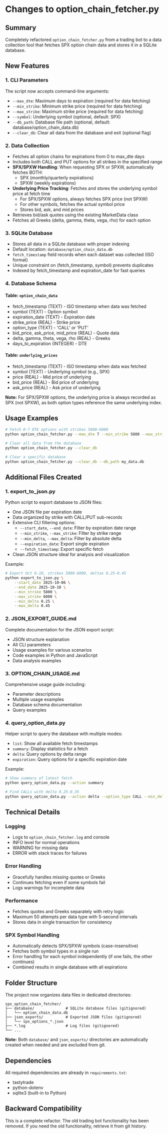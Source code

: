 # Changes to option_chain_fetcher.py

## Summary
Completely refactored `option_chain_fetcher.py` from a trading bot to a data collection tool that fetches SPX option chain data and stores it in a SQLite database.

## New Features

### 1. CLI Parameters
The script now accepts command-line arguments:
- `--max_dte`: Maximum days to expiration (required for data fetching)
- `--min_strike`: Minimum strike price (required for data fetching)
- `--max_strike`: Maximum strike price (required for data fetching)
- `--symbol`: Underlying symbol (optional, default: SPX)
- `--db_path`: Database file path (optional, default: database/option_chain_data.db)
- `--clear_db`: Clear all data from the database and exit (optional flag)

### 2. Data Collection
- Fetches all option chains for expirations from 0 to max_dte days
- Includes both CALL and PUT options for all strikes in the specified range
- **SPX/SPXW Handling**: When requesting SPX or SPXW, automatically fetches BOTH:
  - SPX (monthly/quarterly expirations)
  - SPXW (weekly expirations)
- **Underlying Price Tracking**: Fetches and stores the underlying symbol price at fetch time
  - For SPX/SPXW options, always fetches SPX price (not SPXW)
  - For other symbols, fetches the actual symbol price
  - Stores bid, ask, and mid prices
- Retrieves bid/ask quotes using the existing MarketData class
- Fetches all Greeks (delta, gamma, theta, vega, rho) for each option

### 3. SQLite Database
- Stores all data in a SQLite database with proper indexing
- Default location: `database/option_chain_data.db`
- `fetch_timestamp` field records when each dataset was collected (ISO format)
- Unique constraint on (fetch_timestamp, symbol) prevents duplicates
- Indexed by fetch_timestamp and expiration_date for fast queries

### 4. Database Schema

#### Table: `option_chain_data`
- fetch_timestamp (TEXT) - ISO timestamp when data was fetched
- symbol (TEXT) - Option symbol
- expiration_date (TEXT) - Expiration date
- strike_price (REAL) - Strike price
- option_type (TEXT) - 'CALL' or 'PUT'
- bid_price, ask_price, mid_price (REAL) - Quote data
- delta, gamma, theta, vega, rho (REAL) - Greeks
- days_to_expiration (INTEGER) - DTE

#### Table: `underlying_prices`
- fetch_timestamp (TEXT) - ISO timestamp when data was fetched
- symbol (TEXT) - Underlying symbol (e.g., SPX)
- price (REAL) - Mid price of underlying
- bid_price (REAL) - Bid price of underlying
- ask_price (REAL) - Ask price of underlying

**Note:** For SPX/SPXW options, the underlying price is always recorded as SPX (not SPXW), as both option types reference the same underlying index.

## Usage Examples
```bash
# Fetch 0-7 DTE options with strikes 5800-6000
python option_chain_fetcher.py --max_dte 7 --min_strike 5800 --max_strike 6000

# Clear all data from the database
python option_chain_fetcher.py --clear_db

# Clear a specific database
python option_chain_fetcher.py --clear_db --db_path my_data.db
```

## Additional Files Created

### 1. export_to_json.py
Python script to export database to JSON files:
- One JSON file per expiration date
- Data organized by strike with CALL/PUT sub-records
- Extensive CLI filtering options:
  - `--start_date`, `--end_date`: Filter by expiration date range
  - `--min_strike`, `--max_strike`: Filter by strike range
  - `--min_delta`, `--max_delta`: Filter by absolute delta
  - `--expiration_date`: Export single expiration
  - `--fetch_timestamp`: Export specific fetch
- Clean JSON structure ideal for analysis and visualization

Example:
```bash
# Export Oct 6-10, strikes 5800-6000, deltas 0.25-0.45
python export_to_json.py \
    --start_date 2025-10-06 \
    --end_date 2025-10-10 \
    --min_strike 5800 \
    --max_strike 6000 \
    --min_delta 0.25 \
    --max_delta 0.45
```

### 2. JSON_EXPORT_GUIDE.md
Complete documentation for the JSON export script:
- JSON structure explanation
- All CLI parameters
- Usage examples for various scenarios
- Code examples in Python and JavaScript
- Data analysis examples

### 3. OPTION_CHAIN_USAGE.md
Comprehensive usage guide including:
- Parameter descriptions
- Multiple usage examples
- Database schema documentation
- Query examples

### 4. query_option_data.py
Helper script to query the database with multiple modes:
- `list`: Show all available fetch timestamps
- `summary`: Display statistics for a fetch
- `delta`: Query options by delta range
- `expiration`: Query options for a specific expiration date

Example:
```bash
# Show summary of latest fetch
python query_option_data.py --action summary

# Find CALLs with delta 0.25-0.35
python query_option_data.py --action delta --option_type CALL --min_delta 0.25 --max_delta 0.35
```

## Technical Details

### Logging
- Logs to `option_chain_fetcher.log` and console
- INFO level for normal operations
- WARNING for missing data
- ERROR with stack traces for failures

### Error Handling
- Gracefully handles missing quotes or Greeks
- Continues fetching even if some symbols fail
- Logs warnings for incomplete data

### Performance
- Fetches quotes and Greeks separately with retry logic
- Maximum 50 attempts per data type with 5-second intervals
- Stores data in single transaction for consistency

### SPX Symbol Handling
- Automatically detects SPX/SPXW symbols (case-insensitive)
- Fetches both symbol types in a single run
- Error handling for each symbol independently (if one fails, the other continues)
- Combined results in single database with all expirations

## Folder Structure

The project now organizes data files in dedicated directories:

```
spx_option_chain_fetcher/
├── database/              # SQLite database files (gitignored)
│   └── option_chain_data.db
├── json_exports/          # Exported JSON files (gitignored)
│   └── spx_options_*.json
├── *.log                  # Log files (gitignored)
└── ...
```

**Note:** Both `database/` and `json_exports/` directories are automatically created when needed and are excluded from git.

## Dependencies
All required dependencies are already in `requirements.txt`:
- tastytrade
- python-dotenv
- sqlite3 (built-in to Python)

## Backward Compatibility
This is a complete refactor. The old trading bot functionality has been removed. If you need the old functionality, retrieve it from git history.

